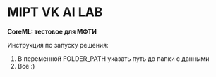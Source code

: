 # MIPT VK AI LAB
__CoreML: тестовое для МФТИ__

Инструкция по запуску решения:
1) В переменной FOLDER_PATH указать путь до папки с данными
2) Всё :)

